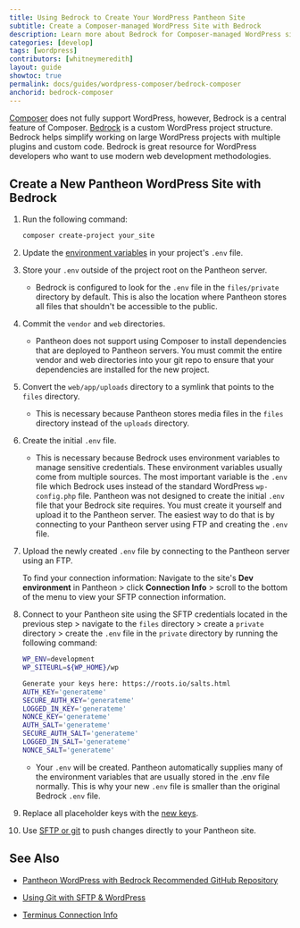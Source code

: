 ```yaml
---
title: Using Bedrock to Create Your WordPress Pantheon Site
subtitle: Create a Composer-managed WordPress Site with Bedrock
description: Learn more about Bedrock for Composer-managed WordPress sites.
categories: [develop]
tags: [wordpress]
contributors: [whitneymeredith]
layout: guide
showtoc: true
permalink: docs/guides/wordpress-composer/bedrock-composer
anchorid: bedrock-composer
---
```


[Composer](https://getcomposer.org/) does not fully support WordPress, however, Bedrock is a central feature of Composer. [Bedrock](https://roots.io/bedrock/) is a custom WordPress project structure. Bedrock helps simplify working on large WordPress projects with multiple plugins and custom code. Bedrock is great resource for WordPress developers who want to use modern web development methodologies.

## Create a New Pantheon WordPress Site with Bedrock

1. Run the following command:

    ```bash
    composer create-project your_site
    ```

1. Update the [environment variables](https://docs.roots.io/bedrock/master/environment-variables/#wp-env) in your project's `.env` file.

1. Store your `.env` outside of the project root on the Pantheon server. 

    - Bedrock is configured to look for the `.env` file in the `files/private` directory by default. This is also the location where Pantheon stores all files that shouldn't be accessible to the public.

1. Commit the `vendor` and `web` directories.

    - Pantheon does not support using Composer to install dependencies that are deployed to Pantheon servers. You must commit the entire vendor and web directories into your git repo to ensure that your dependencies are installed for the new project.

1. Convert the `web/app/uploads` directory to a symlink that points to the `files` directory. 

    - This is necessary because Pantheon stores media files in the `files` directory instead of the `uploads` directory.

1. Create the initial `.env` file.

    - This is necessary because Bedrock uses environment variables to manage sensitive credentials. These environment variables usually come from multiple sources. The most important variable is the `.env` file which Bedrock uses instead of the standard WordPress `wp-config.php` file. Pantheon was not designed to create the initial `.env` file that your Bedrock site requires. You must create it yourself and upload it to the Pantheon server. The easiest way to do that is by connecting to your Pantheon server using FTP and creating the `.env` file. 

1. Upload the newly created `.env` file by connecting to the Pantheon server using an FTP.

    To find your connection information: Navigate to the site's **Dev environment** in Pantheon > click **Connection Info** > scroll to the bottom of the menu to view your SFTP connection information.

1. Connect to your Pantheon site using the SFTP credentials located in the previous step > navigate to the `files` directory > create a `private` directory > create the `.env` file in the `private` directory by running the following command:

    ```bash
    WP_ENV=development
    WP_SITEURL=${WP_HOME}/wp

    Generate your keys here: https://roots.io/salts.html
    AUTH_KEY='generateme'
    SECURE_AUTH_KEY='generateme'
    LOGGED_IN_KEY='generateme'
    NONCE_KEY='generateme'
    AUTH_SALT='generateme'
    SECURE_AUTH_SALT='generateme'
    LOGGED_IN_SALT='generateme'
    NONCE_SALT='generateme'
    ```

    - Your `.env` will be created. Pantheon automatically supplies many of the environment variables that are usually stored in the .env file normally.
    This is why your new `.env` file is smaller than the original Bedrock `.env` file. 

1. Replace all placeholder keys with the [new keys](https://roots.io/salts.html).

1. Use [SFTP or git](/guides/wordpress-git/) to push changes directly to your Pantheon site.

## See Also

- [Pantheon WordPress with Bedrock Recommended GitHub Repository](https://github.com/pantheon-systems/wordpress-bedrock-recommended)

- [Using Git with SFTP & WordPress](/guides/wordpress-git/)

- [Terminus Connection Info](/terminus/commands/connection-info)